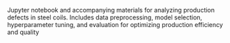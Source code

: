 Jupyter notebook and accompanying materials for analyzing production defects in steel coils. Includes data preprocessing, model selection, hyperparameter tuning, and evaluation for optimizing production efficiency and quality
